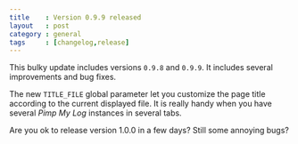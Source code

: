 ```yaml
---
title    : Version 0.9.9 released
layout   : post
category : general
tags     : [changelog,release]
---
```


This bulky update includes versions `0.9.8` and `0.9.9`. It includes several improvements and bug fixes.

The new `TITLE_FILE` global parameter let you customize the page title according to the current displayed file. It is really handy when you have several *Pimp My Log* instances in several tabs.

Are you ok to release version 1.0.0 in a few days? Still some annoying bugs?

<!--more-->

<div class="pmlversion pmlchangelog" data-version="0.9.9"></div>
<div class="pmlversion pmlchangelog" data-version="0.9.8"></div>
